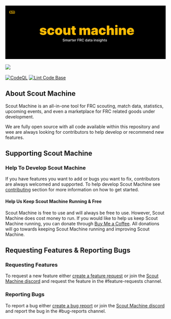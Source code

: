 <p align="center">
  <img src="./public/smBanner.png" alt="Pindrop" />
</p>

<img src="/public/powered-by-vercel.svg" height="40">

[![CodeQL](https://github.com/gryphonmachine/machine/actions/workflows/codeql.yml/badge.svg)](https://github.com/Autumn-Ou/machine/actions/workflows/codeql.yml)
[![Lint Code Base](https://github.com/gryphonmachine/machine/actions/workflows/super-linter.yml/badge.svg)](https://github.com/Autumn-Ou/machine/actions/workflows/super-linter.yml)

## About Scout Machine
Scout Machine is an all-in-one tool for FRC scouting, match data, statistics, upcoming events, and even a marketplace
for FRC related goods under development.

We are fully open source with all code available within this repository and wee are always looking for contributors to
help develop or recommend new features.

## Supporting Scout Machine
### Help To Develop Scout Machine
If you have features you want to add or bugs you want to fix, contributors are always welcomed and supported. To help
develop Scout Machine see [contributing](./CONTRIBUTING.md) section for more information on how to get started.
#### Help Us Keep Scout Machine Running & Free
Scout Machine is free to use and will always be free to use. However, Scout Machine does cost money to run. If you would
like to help us keep Scout Machine running, you can donate through
[Buy Me a Coffee](https://www.buymeacoffee.com/scoutmachine). All donations will go towards keeping Scout Machine
running and improving Scout Machine.

## Requesting Features & Reporting Bugs
### Requesting Features
To request a new feature either [create a feature request](https://github.com/gryphonmachine/machine/issues/new/choose)
or join the [Scout Machine discord](https://discord.com/invite/yYtc8gpsXK) and request the feature in the
#feature-requests channel.

### Reporting Bugs
To report a bug either [create a bug report](https://github.com/gryphonmachine/machine/issues/new/choose) or join the
[Scout Machine discord](https://discord.com/invite/yYtc8gpsXK) and report the bug in the #bug-reports channel.
